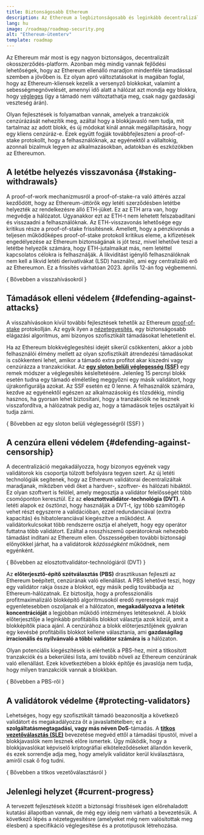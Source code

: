 ```yaml
---
title: Biztonságosabb Ethereum
description: Az Ethereum a legbiztonságosabb és leginkább decentralizált okosszerződés-platform a világon. Azonban még mindig vannak fejlődési lehetőségek, hogy az Ethereum ellenálló maradjon minden szinten a támadásokkal szemben a jövőben is.
lang: hu
image: /roadmap/roadmap-security.png
alt: "Ethereum-ütemterv"
template: roadmap
---
```


Az Ethereum már most is egy nagyon biztonságos, decentralizált okosszerződés-platform. Azonban még mindig vannak fejlődési lehetőségek, hogy az Ethereum ellenálló maradjon mindenféle támadással szemben a jövőben is. Ez olyan apró változtatásokat is magában foglal, hogy az Ethereum-kliensek kezelik a versenyző blokkokat, valamint a sebességmegnövelését, amennyi idő alatt a hálózat azt mondja egy blokkra, hogy [végleges](/developers/docs/consensus-mechanisms/pos/#finality) (így a támadó nem változtathatja meg, csak nagy gazdasági veszteség árán).

Olyan fejlesztések is folyamatban vannak, amelyek a tranzakciók cenzúrázását nehezítik meg, azáltal hogy a blokkjavasló nem tudja, mit tartalmaz az adott blokk, és új módokat kínál annak megállapítására, hogy egy kliens cenzúráz-e. Ezek együtt fogják továbbfejleszteni a proof-of-stake protokollt, hogy a felhasználóknak, az egyénektől a vállaltokig, azonnali bizalmuk legyen az alkalmazásokban, adatokban és eszközökben az Ethereumon.

## A letétbe helyezés visszavonása {#staking-withdrawals}

A proof-of-work mechanizmusról a proof-of-stake-ra való áttérés azzal kezdődött, hogy az Ethereum-úttörők egy letéti szerződésben letétbe helyezték az rendelkezésre álló ETH-jüket. Ez az ETH arra van, hogy megvédje a hálózatot. Ugyanakkor ezt az ETH-t nem lehetett felszabadítani és visszaadni a felhasználóknak. Az ETH-visszavonás lehetősége egy kritikus része a proof-of-stake frissítésnek. Amellett, hogy a pénzkivonás a teljesen működőképes proof-of-stake protokoll kritikus eleme, a kifizetések engedélyezése az Ethereum biztonságának is jót tesz, mivel lehetővé teszi a letétbe helyezők számára, hogy ETH-jutalmaikat más, nem letéttel kapcsolatos célokra is felhasználják. A likviditást igénylő felhasználóknak nem kell a likvid letéti derivatívákat (LSD) használni, ami egy centralizáló erő az Ethereumon. Ez a frissítés várhatóan 2023. április 12-án fog végbemenni.

{
<ButtonLink variant="outline-color" to="/staking/withdrawals/">Bővebben a visszahívásokról</ButtonLink>
}

## Támadások elleni védelem {#defending-against-attacks}

A visszahívásokon kívül további fejlesztések tehetők az Ethereum [proof-of-stake](/developers/docs/consensus-mechanisms/pos/) protokollján. Az egyik ilyen a [nézetegyesítés](https://ethresear.ch/t/view-merge-as-a-replacement-for-proposer-boost/13739), egy biztonságosabb elágazási algoritmus, ami bizonyos szofisztikált támadásokat lehetetlenít el.

Ha az Ethereum blokkvéglegesítési idejét sikerül csökkenteni, akkor a jobb felhasználói élmény mellett az olyan szofisztikált átrendezési támadásokat is csökkenteni lehet, amikor a támadó extra profitot akar kiszedni vagy cenzúrázza a tranzakciókat. Az [**egy sloton belüli véglegesség (SSF)**](/roadmap/single-slot-finality/) egy remek módszer a véglegesítés késleltetésére. Jelenleg 15 percnyi blokk esetén tudna egy támadó elméletileg meggyőzni egy másik validátort, hogy újrakonfigurálja azokat. Az SSF esetén ez 0 lenne. A felhasználók számára, kezdve az egyénektől egészen az alkalmazásokig és tőzsdékig, mindig hasznos, ha gyorsan lehet biztosítani, hogy a tranzakcióik ne lesznek visszafordítva, a hálózatnak pedig az, hogy a támadások teljes osztályait ki tudja zárni.

{
<ButtonLink variant="outline-color" to="/roadmap/single-slot-finality/">Bővebben az egy sloton belüli véglegességről (SSF)</ButtonLink>
}

## A cenzúra elleni védelem {#defending-against-censorship}

A decentralizáció megakadályozza, hogy bizonyos egyének vagy validátorok kis csoportja túlzott befolyásra tegyen szert. Az új letéti technológiák segítenek, hogy az Ethereum validátorai decentralizáltak maradjanak, miközben védi őket a hardver-, szoftver- és hálózati hibáktól. Ez olyan szoftvert is felölel, amely megosztja a validátor felelősségét több csomóponton keresztül. Ez az **elosztottvalidátor-technológia (DVT)**. A letéti alapok ez ösztönzi, hogy használják a DVT-t, így több számítógép vehet részt egyszerre a validációban, ezzel redundanciával (extra kapacitás) és hibatoleranciával kiegészítve a működést. A validátorkulcsokat több rendszerre osztja el ahelyett, hogy egy operátor futtatna több validátort. Ezáltal a rosszhiszemű operátoroknak nehezebb támadást indítani az Ethereum ellen. Összességében további biztonsági előnyökkel járhat, ha a validátorok _közösségként_ működnek, nem egyénként.

{
<ButtonLink variant="outline-color" to="/staking/dvt/">Bővebben az elosztottvalidátor-technológiáról (DVT)</ButtonLink>
}

Az **előterjesztő-építő szétválasztás (PBS)** drasztikusan fejleszti az Ethereum beépített, cenzúrának való ellenállást. A PBS lehetővé teszi, hogy egy validátor rakja össze a blokkot, egy másik pedig továbbadja az Ethereum-hálózatnak. Ez biztosítja, hogy a professzionális profitmaximalizáló blokképítő algoritmusokól eredő nyereségek majd egyenletesebben oszoljanak el a hálózaton, **megakadályozva a letétek koncentrációját** a legjobban működő intézményes letéteseknél. A blokk előterjesztője a leginkább profitábilis blokkot választja azok közül, amit a blokképítők piaca ajánl. A cenzúrához a blokk előterjesztőjének gyakran egy kevésbé profitábilis blokkot kellene választania, ami **gazdaságilag irracionális és nyilvánvaló a többi validátor számára is** a hálózaton.

Olyan potenciális kiegészítések is elérhetők a PBS-hez, mint a titkosított tranzakciók és a bekerülési lista, ami tovább növeli az Ethereum cenzúrának való ellenállást. Ezek következtében a blokk építője és javaslója nem tudja, hogy milyen tranzakciók vannak a blokkban.

{
<ButtonLink variant="outline-color" to="/roadmap/pbs/">Bővebben a PBS-ről</ButtonLink>
}

## A validátorok védelme {#protecting-validators}

Lehetséges, hogy egy szofisztikált támadó beazonosítja a következő validátort és megakadályozza őt a javaslattételben; ez a **szolgáltatásmegtagadási, vagy más néven DoS**-támadás. A [**titkos vezetőválasztás (SLE)**](/roadmap/secret-leader-election) bevezetése megvéd ettől a támadási típustól, mivel a blokkjavaslók nem lesznek előre ismertek. Úgy működik, hogy a blokkjavaslókat képviselő kriptográfiai elköteleződéseket állandón keverik, és ezek sorrendje adja meg, hogy amelyik validátor kerül kiválasztásra, amiről csak ő fog tudni.

{
<ButtonLink variant="outline-color" to="/roadmap/secret-leader-election">Bővebben a titkos vezetőválasztásról</ButtonLink>
}

## Jelenlegi helyzet {#current-progress}

A tervezett fejlesztések között a biztonsági frissítések igen előrehaladott kutatási állapotban vannak, de még egy ideig nem várható a bevezetésük. A következő lépés a nézetegyesítésre (amelyeket még nem valósítottak meg élesben) a specifikáció véglegesítése és a prototípusok létrehozása.
